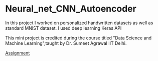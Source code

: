 # Neural_net_CNN_Autoencoder
In this project I worked on personalized handwritten datasets as well as standard MNIST dataset. I used deep learning Keras API

This mini project is credited during the course titled "Data Science and Machine Learning",taught by Dr. Sumeet Agrawal IIT Delhi.

[Assignment](http://web.iitd.ac.in/~sumeet/A4_20.pdf)
